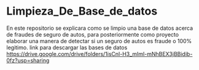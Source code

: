 # Limpieza_De_Base_de_datos
En este repositorio se explicara como se limpio una base de datos acerca de fraudes de seguro de autos, para posteriormente como proyecto elaborar una manera de detectar si un seguro de autos es fraude o 100% legitimo.
link para descargar las bases de datos https://drive.google.com/drive/folders/1isCnl-H3_mIml-mNhBEX3jBBidib-0fz?usp=sharing
